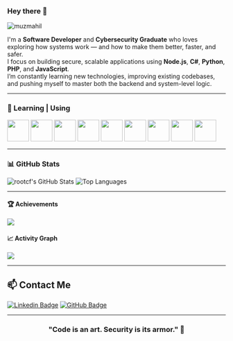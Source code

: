 ### Hey there 👋

<p align="left"> 
  <img src="https://komarev.com/ghpvc/?username=muzmahil&label=Profile%20views&color=0ff7f7&style=flat" alt="muzmahil" /> 
</p>

I'm a **Software Developer** and **Cybersecurity Graduate** who loves exploring how systems work — and how to make them better, faster, and safer.  
I focus on building secure, scalable applications using **Node.js**, **C#**, **Python**, **PHP**, and **JavaScript**.  
I’m constantly learning new technologies, improving existing codebases, and pushing myself to master both the backend and system-level logic.  

---

### 🧠 Learning | Using

<code><a href="https://nodejs.org/" target="_blank"><img height="50" src="https://www.vectorlogo.zone/logos/nodejs/nodejs-ar21.svg"></a></code>
<code><a href="https://www.python.org/" target="_blank"><img height="50" src="https://www.vectorlogo.zone/logos/python/python-ar21.svg"></a></code>
<code><a href="https://www.php.net/" target="_blank"><img height="50" src="https://www.vectorlogo.zone/logos/php/php-ar21.svg"></a></code>
<code><a href="https://dotnet.microsoft.com/" target="_blank"><img height="50" src="https://www.vectorlogo.zone/logos/dotnet/dotnet-ar21.svg"></a></code>
<code><a href="https://developer.mozilla.org/en-US/docs/Web/JavaScript" target="_blank"><img height="50" src="https://www.vectorlogo.zone/logos/javascript/javascript-ar21.svg"></a></code>
<code><a href="https://react.dev/" target="_blank"><img height="50" src="https://www.vectorlogo.zone/logos/reactjs/reactjs-ar21.svg"></a></code>
<code><a href="https://git-scm.com/" target="_blank"><img height="50" src="https://www.vectorlogo.zone/logos/git-scm/git-scm-ar21.svg"></a></code>
<code><a href="https://www.linux.org/" target="_blank"><img height="50" src="https://www.vectorlogo.zone/logos/linux/linux-ar21.svg"></a></code>
<code><a href="https://www.mysql.com/" target="_blank"><img height="50" src="https://www.vectorlogo.zone/logos/mysql/mysql-ar21.svg"></a></code>

---

### 📊 GitHub Stats

![rootcf's GitHub Stats](https://github-readme-stats.vercel.app/api?username=muzmahil&show_icons=true&theme=radical&hide_border=true)
![Top Languages](https://github-readme-stats.vercel.app/api/top-langs/?username=muzmnahil&layout=compact&theme=radical&hide_border=true)

---

#### 🏆 Achievements
<p align="left">
  <img src="https://github-profile-trophy.vercel.app/?username=muzmahil&theme=radical&no-frame=true&margin-w=5" />
</p>

#### 📈 Activity Graph
<p align="left">
  <img src="https://github-readme-activity-graph.vercel.app/graph?username=muzmahil&theme=react-dark&hide_border=true" />
</p>

---

## 📫 Contact Me

[![Linkedin Badge](https://img.shields.io/badge/muzmahil-blue?style=for-the-badge&logo=linkedin&logoColor=white)](https://www.linkedin.com/in/furkan-%C3%A7entek-b043a0196/)
[![GitHub Badge](https://img.shields.io/badge/GitHub-000000?style=for-the-badge&logo=github&logoColor=white)](https://github.com/muzmahil)

---

<h3 align="center">"Code is an art. Security is its armor." 🖤</h3>

